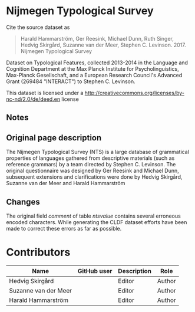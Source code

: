 # Nijmegen Typological Survey

Cite the source dataset as

> Harald Hammarström, Ger Reesink, Michael Dunn, Ruth Singer, Hedvig Skirgård, Suzanne van der Meer, Stephen C. Levinson. 2017. Nijmegen Typological Survey


Dataset on Typological Features, collected 2013-2014 in the Language and Cognition Department at the Max Planck Institute for Psycholinguistics, Max-Planck Gesellschaft, and a European Research Council's Advanced Grant (269484 "INTERACT") to Stephen C. Levinson.

This dataset is licensed under a http://creativecommons.org/licenses/by-nc-nd/2.0/de/deed.en license

## Notes


##  Original page description

The Nijmegen Typological Survey (NTS) is a large database of grammatical properties of languages gathered from descriptive materials (such as reference grammars) by a team directed by Stephen C. Levinson. The original questionnaire was designed by Ger Reesink and Michael Dunn, subsequent extensions and clarifications were done by Hedvig Skirgård, Suzanne van der Meer and Harald Hammarström

##  Changes

The original field *comment* of table *ntsvalue* contains several erroneous encoded characters. While generating the CLDF dataset efforts have been made to correct these errors as far as possible.



# Contributors

Name | GitHub user | Description | Role
---  | ---         | ---         | ---
Hedvig Skirgård |  | Editor | Author
Suzanne van der Meer |  | Editor |  Author
Harald Hammarström |  | Editor | Author



